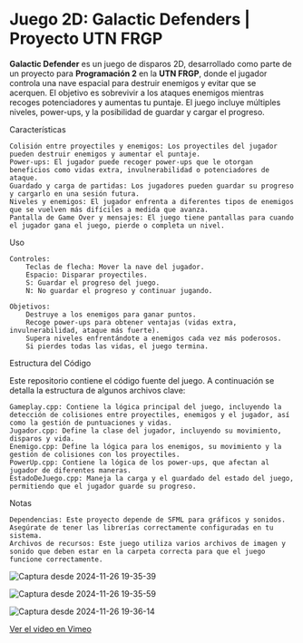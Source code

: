 # Juego 2D: Galactic Defenders | Proyecto UTN FRGP

**Galactic Defender** es un juego de disparos 2D, desarrollado como parte de un proyecto para **Programación 2** en la **UTN FRGP**, donde el jugador controla una nave espacial para destruir enemigos y evitar que se acerquen. El objetivo es sobrevivir a los ataques enemigos mientras recoges potenciadores y aumentas tu puntaje. El juego incluye múltiples niveles, power-ups, y la posibilidad de guardar y cargar el progreso.

Características

    Colisión entre proyectiles y enemigos: Los proyectiles del jugador pueden destruir enemigos y aumentar el puntaje.
    Power-ups: El jugador puede recoger power-ups que le otorgan beneficios como vidas extra, invulnerabilidad o potenciadores de ataque.
    Guardado y carga de partidas: Los jugadores pueden guardar su progreso y cargarlo en una sesión futura.
    Niveles y enemigos: El jugador enfrenta a diferentes tipos de enemigos que se vuelven más difíciles a medida que avanza.
    Pantalla de Game Over y mensajes: El juego tiene pantallas para cuando el jugador gana el juego, pierde o completa un nivel.
    
Uso

    Controles:
        Teclas de flecha: Mover la nave del jugador.
        Espacio: Disparar proyectiles.
        S: Guardar el progreso del juego.
        N: No guardar el progreso y continuar jugando.

    Objetivos:
        Destruye a los enemigos para ganar puntos.
        Recoge power-ups para obtener ventajas (vidas extra, invulnerabilidad, ataque más fuerte).
        Supera niveles enfrentándote a enemigos cada vez más poderosos.
        Si pierdes todas las vidas, el juego termina.
        
Estructura del Código

Este repositorio contiene el código fuente del juego. A continuación se detalla la estructura de algunos archivos clave:

    Gameplay.cpp: Contiene la lógica principal del juego, incluyendo la detección de colisiones entre proyectiles, enemigos y el jugador, así como la gestión de puntuaciones y vidas.
    Jugador.cpp: Define la clase del jugador, incluyendo su movimiento, disparos y vida.
    Enemigo.cpp: Define la lógica para los enemigos, su movimiento y la gestión de colisiones con los proyectiles.
    PowerUp.cpp: Contiene la lógica de los power-ups, que afectan al jugador de diferentes maneras.
    EstadoDeJuego.cpp: Maneja la carga y el guardado del estado del juego, permitiendo que el jugador guarde su progreso.

Notas

    Dependencias: Este proyecto depende de SFML para gráficos y sonidos. Asegúrate de tener las librerías correctamente configuradas en tu sistema.
    Archivos de recursos: Este juego utiliza varios archivos de imagen y sonido que deben estar en la carpeta correcta para que el juego funcione correctamente.

![Captura desde 2024-11-26 19-35-39](https://github.com/user-attachments/assets/8e3bcfed-e4ee-47ec-be8e-c93fd75d4110)

![Captura desde 2024-11-26 19-35-59](https://github.com/user-attachments/assets/102d1a1a-cee3-4f39-a959-8c7368ee1c7d)

![Captura desde 2024-11-26 19-36-14](https://github.com/user-attachments/assets/2fc64a9e-9f22-40ab-a1c9-4254e1a2b554)



[Ver el video en Vimeo](https://vimeo.com/1033662102/ff2239574f?share=copy)







